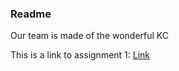 ### Readme 

Our team is made of the wonderful KC

This is a link to assignment 1: [Link](/exercises/1-foundations/exercise.ipynb)
